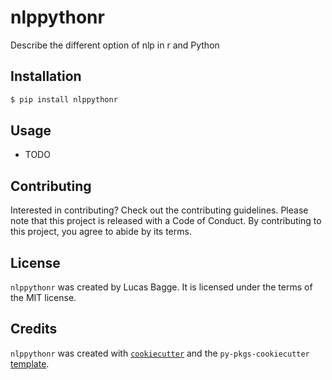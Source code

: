 # nlppythonr

Describe the different option of nlp in r and Python

## Installation

```bash
$ pip install nlppythonr
```

## Usage

- TODO

## Contributing

Interested in contributing? Check out the contributing guidelines. Please note that this project is released with a Code of Conduct. By contributing to this project, you agree to abide by its terms.

## License

`nlppythonr` was created by Lucas Bagge. It is licensed under the terms of the MIT license.

## Credits

`nlppythonr` was created with [`cookiecutter`](https://cookiecutter.readthedocs.io/en/latest/) and the `py-pkgs-cookiecutter` [template](https://github.com/py-pkgs/py-pkgs-cookiecutter).
